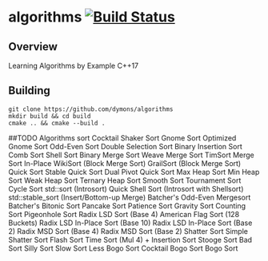 # algorithms [![Build Status](https://travis-ci.org/dymons/algorithms.svg?branch=master)](https://travis-ci.org/dymons/algorithms)
## Overview
Learning Algorithms by Example С++17

## Building
```
git clone https://github.com/dymons/algorithms
mkdir build && cd build
cmake .. && cmake --build .
```

##TODO Algorithms sort
Cocktail Shaker Sort
Gnome Sort
Optimized Gnome Sort
Odd-Even Sort
Double Selection Sort
Binary Insertion Sort
Comb Sort
Shell Sort
Binary Merge Sort
Weave Merge Sort
TimSort
Merge Sort In-Place
WikiSort (Block Merge Sort)
GrailSort (Block Merge Sort)
Quick Sort
Stable Quick Sort
Dual Pivot Quick Sort
Max Heap Sort
Min Heap Sort
Weak Heap Sort
Ternary Heap Sort
Smooth Sort
Tournament Sort
Cycle Sort
std::sort (Introsort)
Quick Shell Sort (Introsort with Shellsort)
std::stable_sort (Insert/Bottom-up Merge)
Batcher's Odd-Even Mergesort
Batcher's Bitonic Sort
Pancake Sort
Patience Sort
Gravity Sort
Counting Sort
Pigeonhole Sort
Radix LSD Sort (Base 4)
American Flag Sort (128 Buckets)
Radix LSD In-Place Sort (Base 10)
Radix LSD In-Place Sort (Base 2)
Radix MSD Sort (Base 4)
Radix MSD Sort (Base 2)
Shatter Sort
Simple Shatter Sort
Flash Sort
Time Sort (Mul 4) + Insertion Sort
Stooge Sort
Bad Sort
Silly Sort
Slow Sort
Less Bogo Sort
Cocktail Bogo Sort
Bogo Sort